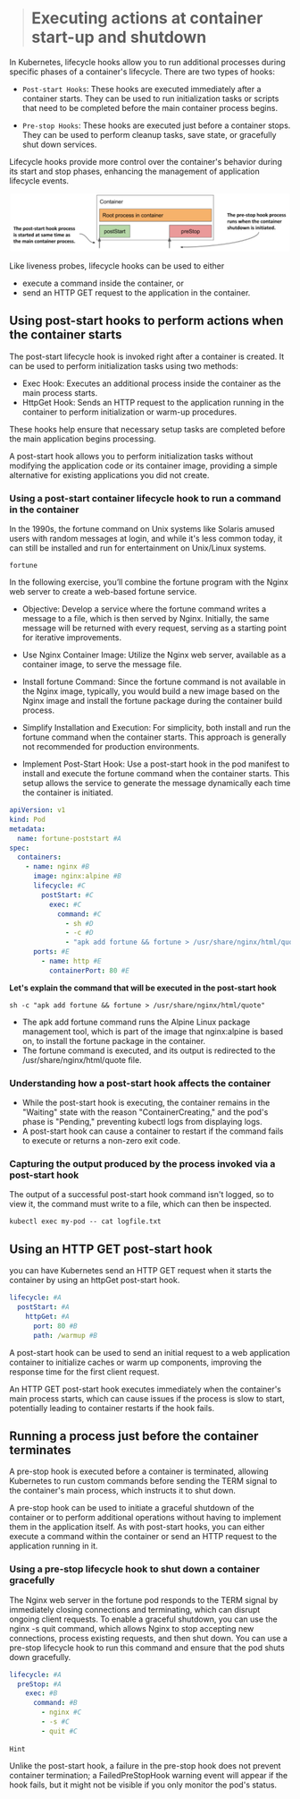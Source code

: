 > # Executing actions at container start-up and shutdown

In Kubernetes, lifecycle hooks allow you to run additional processes during specific phases of a container's lifecycle. There are two types of hooks:

- `Post-start Hooks`: These hooks are executed immediately after a container starts. They can be used to run initialization tasks or scripts that need to be completed before the main container process begins.

- `Pre-stop Hooks`: These hooks are executed just before a container stops. They can be used to perform cleanup tasks, save state, or gracefully shut down services.

Lifecycle hooks provide more control over the container's behavior during its start and stop phases, enhancing the management of application lifecycle events.

<p align="center">
   <img src="./images/hooks.png" alt="alt-text"        width="500"/>
   </p>

Like liveness probes, lifecycle hooks can be used to either

- execute a command inside the container, or
- send an HTTP GET request to the application in the container.

## Using post-start hooks to perform actions when the container starts

The post-start lifecycle hook is invoked right after a container is created. It can be used to perform initialization tasks using two methods:

- Exec Hook: Executes an additional process inside the container as the main process starts.
- HttpGet Hook: Sends an HTTP request to the application running in the container to perform initialization or warm-up procedures.

These hooks help ensure that necessary setup tasks are completed before the main application begins processing.

A post-start hook allows you to perform initialization tasks without modifying the application code or its container image, providing a simple alternative for existing applications you did not create.

### Using a post-start container lifecycle hook to run a command in the container

In the 1990s, the fortune command on Unix systems like Solaris amused users with random messages at login, and while it's less common today, it can still be installed and run for entertainment on Unix/Linux systems.

```shell
fortune
```

In the following exercise, you’ll combine the fortune program with the Nginx web server to create a web-based fortune service.

- Objective: Develop a service where the fortune command writes a message to a file, which is then served by Nginx. Initially, the same message will be returned with every request, serving as a starting point for iterative improvements.
- Use Nginx Container Image: Utilize the Nginx web server, available as a container image, to serve the message file.

- Install fortune Command: Since the fortune command is not available in the Nginx image, typically, you would build a new image based on the Nginx image and install the fortune package during the container build process.

- Simplify Installation and Execution: For simplicity, both install and run the fortune command when the container starts. This approach is generally not recommended for production environments.

- Implement Post-Start Hook: Use a post-start hook in the pod manifest to install and execute the fortune command when the container starts. This setup allows the service to generate the message dynamically each time the container is initiated.

```yaml
apiVersion: v1
kind: Pod
metadata:
  name: fortune-poststart #A
spec:
  containers:
    - name: nginx #B
      image: nginx:alpine #B
      lifecycle: #C
        postStart: #C
          exec: #C
            command: #C
              - sh #D
              - -c #D
              - "apk add fortune && fortune > /usr/share/nginx/html/quote" #D
      ports: #E
        - name: http #E
          containerPort: 80 #E
```

**Let's explain the command that will be executed in the post-start hook**

```shell
sh -c "apk add fortune && fortune > /usr/share/nginx/html/quote"
```

- The apk add fortune command runs the Alpine Linux package management tool, which is part of the image that nginx:alpine is based on, to install the fortune package in the container.
- The fortune command is executed, and its output is redirected to the /usr/share/nginx/html/quote file.

### Understanding how a post-start hook affects the container

- While the post-start hook is executing, the container remains in the "Waiting" state with the reason "ContainerCreating," and the pod's phase is "Pending," preventing kubectl logs from displaying logs.
- A post-start hook can cause a container to restart if the command fails to execute or returns a non-zero exit code.

### Capturing the output produced by the process invoked via a post-start hook

The output of a successful post-start hook command isn't logged, so to view it, the command must write to a file, which can then be inspected.

```shell
kubectl exec my-pod -- cat logfile.txt
```

## Using an HTTP GET post-start hook

you can have Kubernetes send an HTTP GET request when it starts the container by using an httpGet post-start hook.

```yaml
lifecycle: #A
  postStart: #A
    httpGet: #A
      port: 80 #B
      path: /warmup #B
```

A post-start hook can be used to send an initial request to a web application container to initialize caches or warm up components, improving the response time for the first client request.

An HTTP GET post-start hook executes immediately when the container's main process starts, which can cause issues if the process is slow to start, potentially leading to container restarts if the hook fails.

## Running a process just before the container terminates

A pre-stop hook is executed before a container is terminated, allowing Kubernetes to run custom commands before sending the TERM signal to the container's main process, which instructs it to shut down.

A pre-stop hook can be used to initiate a graceful shutdown of the container or to perform additional operations without having to implement them in the application itself. As with post-start hooks, you can either execute a command within the container or send an HTTP request to the application running in it.

### Using a pre-stop lifecycle hook to shut down a container gracefully

The Nginx web server in the fortune pod responds to the TERM signal by immediately closing connections and terminating, which can disrupt ongoing client requests. To enable a graceful shutdown, you can use the nginx -s quit command, which allows Nginx to stop accepting new connections, process existing requests, and then shut down. You can use a pre-stop lifecycle hook to run this command and ensure that the pod shuts down gracefully.

```yaml
lifecycle: #A
  preStop: #A
    exec: #B
      command: #B
        - nginx #C
        - -s #C
        - quit #C
```

`Hint`

Unlike the post-start hook, a failure in the pre-stop hook does not prevent container termination; a FailedPreStopHook warning event will appear if the hook fails, but it might not be visible if you only monitor the pod's status.
